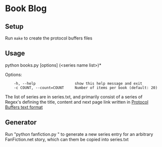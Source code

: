 Book Blog
=========

Setup
-----
Run `make` to create the protocol buffers files

Usage
-----
python books.py \[options\] (&lt;series name list&gt;)*

Options:

		-h, --help					show this help message and exit
		-c COUNT, --count=COUNT  	Number of items per book (default: 20)

The list of series are in series.txt, and primarily consist of a series of
Regex's defining the title, content and next page link written in [Protocol
Buffers text format][pb]

Generator
---------
Run "python fanfiction.py <a story URL from FanFiction.net>" to generate a new 
series entry for an arbitrary FanFiction.net story, which can them be copied
into series.txt

[pb]: https://developers.google.com/protocol-buffers/docs/overview
